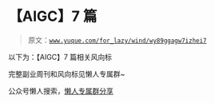 # 【AIGC】7 篇

> 原文：[`www.yuque.com/for_lazy/wind/wy89ggagw7izhei7`](https://www.yuque.com/for_lazy/wind/wy89ggagw7izhei7)

以下为：【AIGC】7 篇相关风向标

完整副业周刊和风向标见懒人专属群~

公众号懒人搜索，[懒人专属群分享](https://lazybook.fun/#/blog/group)
